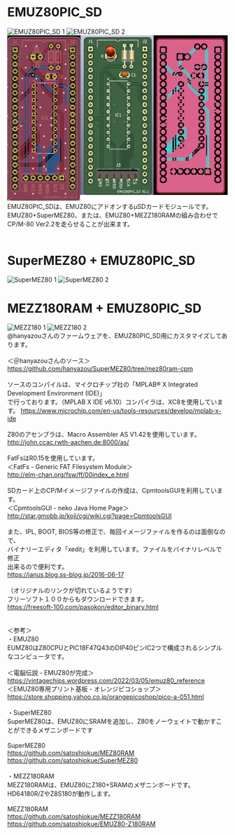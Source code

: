 # EMUZ80PIC_SD

![EMUZ80PIC_SD 1](Photo/P1020376.JPG)
![EMUZ80PIC_SD 2](Photo/P1020381.JPG)
![EMUZ80PIC_SD 3](Photo/233.png)
<br>
EMUZ80PIC_SDは、EMUZ80にアドオンするμSDカードモジュールです。<br>
EMUZ80+SuperMEZ80、または、EMUZ80+MEZZ180RAMの組み合わせで<br>
CP/M-80 Ver2.2を走らせることが出来ます。<br>
<br>
# SuperMEZ80 + EMUZ80PIC_SD
![SuperMEZ80 1](Photo/P1020386.JPG)
![SuperMEZ80 2](Photo/P1020392.JPG)
<br>
# MEZZ180RAM + EMUZ80PIC_SD
![MEZZ180 1](Photo/P1020394.JPG)
![MEZZ180 2](Photo/P1020397.JPG)
<br>
@hanyazouさんのファームウェアを、EMUZ80PIC_SD用にカスタマイズしてあります。<br>
<br>
＜＠hanyazouさんのソース＞<br>
https://github.com/hanyazou/SuperMEZ80/tree/mez80ram-cpm<br>
<br>
ソースのコンパイルは、マイクロチップ社の「MPLAB® X Integrated Development Environment (IDE)」<br>
で行っております。（MPLAB X IDE v6.10）コンパイラは、XC8を使用しています。
https://www.microchip.com/en-us/tools-resources/develop/mplab-x-ide<br>
<br>
Z80のアセンブラは、Macro Assembler AS V1.42を使用しています。<br>
http://john.ccac.rwth-aachen.de:8000/as/<br>
<br>
FatFsはR0.15を使用しています。<br>
＜FatFs - Generic FAT Filesystem Module＞<br>
http://elm-chan.org/fsw/ff/00index_e.html<br>
<br>
SDカード上のCP/Mイメージファイルの作成は、CpmtoolsGUIを利用しています。<br>
＜CpmtoolsGUI - neko Java Home Page＞<br>
http://star.gmobb.jp/koji/cgi/wiki.cgi?page=CpmtoolsGUI<br>
<br>
また、IPL, BOOT, BIOS等の修正で、毎回イメージファイルを作るのは面倒なので、<br>
バイナリーエディタ「xedit」を利用しています。ファイルをバイナリレベルで修正<br>
出来るので便利です。<br>
https://janus.blog.ss-blog.jp/2016-06-17<br>
<br>
（オリジナルのリンクが切れているようです）<br>
フリーソフト１００からもダウンロードできます。<br>
https://freesoft-100.com/pasokon/editor_binary.html<br>
<br>
<br>
＜参考＞<br>
・EMUZ80<br>
EUMZ80はZ80CPUとPIC18F47Q43のDIP40ピンIC2つで構成されるシンプルなコンピュータです。<br>
<br>
＜電脳伝説 - EMUZ80が完成＞  <br>
https://vintagechips.wordpress.com/2022/03/05/emuz80_reference  <br>
＜EMUZ80専用プリント基板 - オレンジピコショップ＞  <br>
https://store.shopping.yahoo.co.jp/orangepicoshop/pico-a-051.html<br>
<br>
・SuperMEZ80<br>
SuperMEZ80は、EMUZ80にSRAMを追加し、Z80をノーウェイトで動かすことができるメザニンボードです<br>
<br>
SuperMEZ80<br>
https://github.com/satoshiokue/MEZ80RAM<br>
https://github.com/satoshiokue/SuperMEZ80<br>
<br>
・MEZZ180RAM<br>
MEZZ180RAMは、EMUZ80にZ180+SRAMのメザニンボードです。HD64180R/ZやZ8S180が動作します。<br>
<br>
MEZZ180RAM<br>
https://github.com/satoshiokue/MEZZ180RAM
https://github.com/satoshiokue/EMUZ80-Z180RAM
